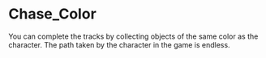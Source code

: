 # Chase_Color
You can complete the tracks by collecting objects of the same color as the character.
The path taken by the character in the game is endless.
